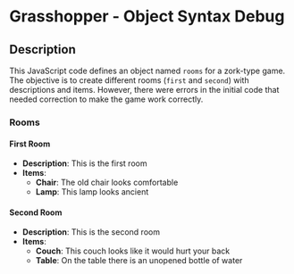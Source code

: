 # Grasshopper - Object Syntax Debug

## Description

This JavaScript code defines an object named `rooms` for a zork-type game. The objective is to create different rooms (`first` and `second`) with descriptions and items. However, there were errors in the initial code that needed correction to make the game work correctly.

### Rooms

#### First Room
- **Description**: This is the first room
- **Items**:
  - **Chair**: The old chair looks comfortable
  - **Lamp**: This lamp looks ancient

#### Second Room
- **Description**: This is the second room
- **Items**:
  - **Couch**: This couch looks like it would hurt your back
  - **Table**: On the table there is an unopened bottle of water
